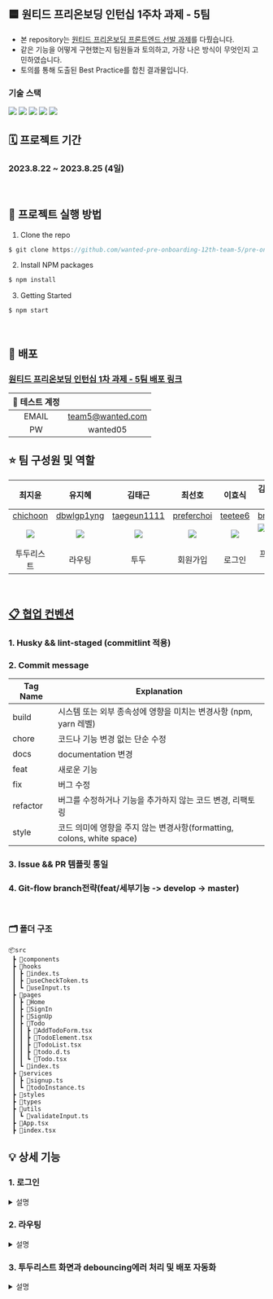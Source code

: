 ## 🟦 원티드 프리온보딩 인턴십 1주차 과제 - 5팀

- 본 repository는 [원티드 프리온보딩 프론트엔드 선발 과제](https://github.com/walking-sunset/selection-task)를 다뤘습니다.
- 같은 기능을 어떻게 구현했는지 팀원들과 토의하고, 가장 나은 방식이 무엇인지 고민하였습니다.
- 토의를 통해 도출된 Best Practice를 합친 결과물입니다.

### 기술 스택

<div>
  <img src="https://img.shields.io/badge/react-61DAFB?style=flat&logo=react&logoColor=white">
  <img src="https://img.shields.io/badge/typescript-3178C6?style=flat&logo=typescript&logoColor=white">
  <img src="https://img.shields.io/badge/styled components-DB7093?style=flat&logo=styledcomponents&logoColor=white">
  <img src="https://img.shields.io/badge/axios-5A29E4?style=flat&logo=axios&logoColor=white">
  <img src="https://img.shields.io/badge/react router-CA4245?style=flat&logo=react router&logoColor=white">
</div>

## 🗓️ 프로젝트 기간

### 2023.8.22 ~ 2023.8.25 (4일)

<br />

## 📌 프로젝트 실행 방법

1. Clone the repo

```javascript
$ git clone https://github.com/wanted-pre-onboarding-12th-team-5/pre-onboarding-12th-1-5.git
```

2. Install NPM packages

```javascript
$ npm install
```

3. Getting Started

```javascript
$ npm start
```

<br/>

## 🚀 배포

### [원티드 프리온보딩 인턴십 1차 과제 - 5팀 배포 링크](http://preonboarding-frontend-12th-1-5.s3-website.ap-northeast-2.amazonaws.com/)

| 🔎 테스트 계정 |                  |
| :------------: | :--------------: |
|     EMAIL      | team5@wanted.com |
|       PW       |     wanted05     |

## ⭐️ 팀 구성원 및 역할

|                          최지윤                           |                           유지혜                           |                           김태근                           |                          최선호                           |                          이효식                           |                 김형일(팀장)                 |
| :-------------------------------------------------------: | :--------------------------------------------------------: | :--------------------------------------------------------: | :-------------------------------------------------------: | :-------------------------------------------------------: | :------------------------------------------: |
|          [chichoon](https://github.com/chichoon)          |        [dbwlgp1yng](https://github.com/dbwlgp1yng)         |       [taegeun1111](https://github.com/taegeun1111)        |        [preferchoi](https://github.com/preferchoi)        |           [teetee6](https://github.com/teetee6)           | [brother1](https://github.com/brother1-4752) |
| ![](https://avatars.githubusercontent.com/u/37893979?v=4) | ![](https://avatars.githubusercontent.com/u/126330595?v=4) | ![](https://avatars.githubusercontent.com/u/122959190?v=4) | ![](https://avatars.githubusercontent.com/u/74041004?v=4) | ![](https://avatars.githubusercontent.com/u/17748068?v=4) |            ![Alt text](image.png)            |
|                        투두리스트                         |                           라우팅                           |                            투두                            |                         회원가입                          |                          로그인                           |                프로젝트 셋팅                 |

<br />

## [📋 협업 컨벤션](https://www.notion.so/brotherone/5-fd85a49386724f34abe49a309e9b9e3e)

### 1. Husky && lint-staged (commitlint 적용)

### 2. Commit message

| Tag Name | Explanation                                                            |
| -------- | ---------------------------------------------------------------------- |
| build    | 시스템 또는 외부 종속성에 영향을 미치는 변경사항 (npm, yarn 레벨)      |
| chore    | 코드나 기능 변경 없는 단순 수정                                        |
| docs     | documentation 변경                                                     |
| feat     | 새로운 기능                                                            |
| fix      | 버그 수정                                                              |
| refactor | 버그를 수정하거나 기능을 추가하지 않는 코드 변경, 리팩토링             |
| style    | 코드 의미에 영향을 주지 않는 변경사항(formatting, colons, white space) |

### 3. Issue && PR 템플릿 통일

### 4. Git-flow branch전략(feat/세부기능 -> develop -> master)

<br />

### 🗂️ 폴더 구조

```
📦src
 ┣ 📂components
 ┣ 📂hooks
 ┃ ┣ 📜index.ts
 ┃ ┣ 📜useCheckToken.ts
 ┃ ┗ 📜useInput.ts
 ┣ 📂pages
 ┃ ┣ 📂Home
 ┃ ┣ 📂SignIn
 ┃ ┣ 📂SignUp
 ┃ ┣ 📂Todo
 ┃ ┃ ┣ 📜AddTodoForm.tsx
 ┃ ┃ ┣ 📜TodoElement.tsx
 ┃ ┃ ┣ 📜TodoList.tsx
 ┃ ┃ ┣ 📜todo.d.ts
 ┃ ┃ ┗ 📜Todo.tsx
 ┃ ┗ 📜index.ts
 ┣ 📂services
 ┃ ┣ 📜signup.ts
 ┃ ┗ 📜todoInstance.ts
 ┣ 📂styles
 ┣ 📂types
 ┣ 📂utils
 ┃ ┗ 📜validateInput.ts
 ┣ 📜App.tsx
 ┣ 📜index.tsx
```

## 💡 상세 기능

### 1. 로그인

<details>
  <summary>설명</summary>
  <div>
  
  ```jsx
import axios from 'axios';
```

백엔드와 소통할 api인스턴스를 만듭니다.

```jsx
const todoInstance = axios.create({
baseURL: 'https://www.pre-onboarding-selection-task.shop/',
headers: {
Authorization: Bearer ${localStorage.getItem('token')},
'Content-Type': 'application/json',
},
});

```

다음과 같이 signIn api인스턴스 메소드를 만들고 export한 후,

```jsx
export function signIn(email: string, password: string) {
  return todoInstance.post('/auth/signin', { email, password });
}
```

해당 api 메소드를 가져다 씁니다! 그러면 일일이 axios를 import할 필요가 없어 유용합니다!

```jsx
const handleSignInSubmit = async (e: FormEvent<HTMLFormElement>) => {
e.preventDefault();
try {
const response = await signIn(email, password);
console.log(response);
if (response.status === 200) {
alert('로그인에 성공했습니다. \n투두리스트 화면으로 이동합니다.');
localStorage.setItem('access_token', response.data.access_token);
navigate('/todo');
} else {
alert(response);
}
} catch (error) {
const axiosError = error as AxiosError;
console.log(axiosError.response?.data);
setEmail('');
setPassword('');
}
};
```

  </div>
</details>

### 2. 라우팅

<details>
  <summary>설명</summary>
  <div>

```js
const token = localStorage.getItem('access_token');
```

'useCheckLogin' 커스텀 훅을 통해 로그인 상태를 확인하고 페이지 이동을 처리합니다.

```js
const pathname = window.location.pathname;
```

window.location의 pathname을 사용하여 현재 페이지의 경로를 가져옵니다.

```js
const nav = useNavigate();
```

useNavigate 함수를 사용하여 라우팅 처리를 합니다.

```js
if (token) {
  const allowedPaths = ['/signin', '/signup', '/'];
  if (allowedPaths.includes(pathname)) {
    navigate('/todo');
  }
} else {
  const restrictedPaths = ['/todo'];
  if (restrictedPaths.includes(pathname)) {
    navigate('/signin');
  }
}
```

다음과 같이, 페이지 이동을 처리합니다. 로그인된(토큰이 있는) 상태에서 특정 경로(/signin, /signup, /)로 접근 시, 자동으로 페이지를 /todo로 리다이렉션합니다. 로그인되지 않은(토큰이 없는) 상태에서 특정 경로(/todo)로 접근하는 경우, /signin 페이지로 리다이렉션합니다.

</div></details>

### 3. 투두리스트 화면과 debouncing에러 처리 및 배포 자동화

<details>
  <summary>설명</summary>
  <div>
투루리스트 출력 및 연속하여 삭제 버튼 클릭시 발생한 debouncing 에러를 처리하였습니다.

```js
const [isEditing, setIsEditing] = useState(false);

const handleClickDelete = async (todoId: number) => {
  if (clickEnabled) {
    const confirmDelete = window.confirm('정말 삭제하시겠습니까?');
    if (confirmDelete) {
      setClickEnabled(false);
      await deleteTodo(todoId).then(() => {
        setTodoList((prev) => prev.filter((element) => element.id !== todoId));
        setClickEnabled(true);
      });
    }
  }
};
```

더불어, AWS S3 배포 및 Github Actiond을 통해 Repository Push 시 Master 브랜치에 배포 자동화를 하였습니다.

```yaml
name: CI/CD

on:
  push:
    branches:
      - master
  workflow_dispatch:

jobs:
  cicd:
    runs-on: ubuntu-latest
    steps:
      - uses: actions/checkout@v3
        with:
          ref: 'master'
      - run: npm ci
      #      - run: npm run test
      - run: npm run build
      - name: deploy to s3
        uses: jakejarvis/s3-sync-action@master
        with:
          args: --delete
        env:
          AWS_S3_BUCKET: ${{ secrets.AWS_S3_BUCKET }}
          AWS_ACCESS_KEY_ID: ${{ secrets.AWS_ACCESS_KEY_ID }}
          AWS_SECRET_ACCESS_KEY: ${{ secrets.AWS_SECRET_ACCESS_KEY }}
          AWS_REGION: 'ap-northeast-2'
          SOURCE_DIR: 'build'
```

  </div>
<details>
